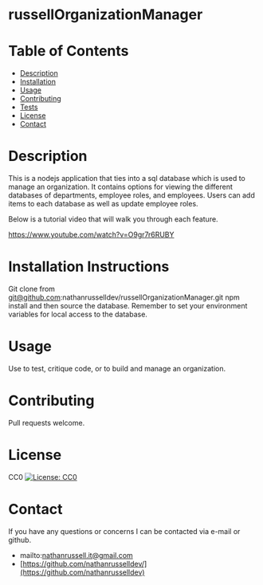 # russellOrganizationManager

# Table of Contents

  * [Description](#Description)
  * [Installation](#Installation)
  * [Usage](#Usage)
  * [Contributing](#Contributing)
  * [Tests](#Testing)
  * [License](#License)
  * [Contact](#Contact)

# Description

This is a nodejs application that ties into a sql database which is used to manage an organization. It contains options for viewing the different databases of departments, employee roles, and employees. Users can add items to each database as well as update employee roles. 

Below is a tutorial video that will walk you through each feature.

https://www.youtube.com/watch?v=O9gr7r6RUBY

# Installation Instructions

Git clone from git@github.com:nathanrusselldev/russellOrganizationManager.git npm install and then source the database. Remember to set your environment variables for local access to the database. 
  

# Usage

Use to test, critique code, or to build and manage an organization. 
  

# Contributing

Pull requests welcome.

# License

CC0
[![License: CC0](https://img.shields.io/badge/License-Apache%202.0-blue.svg)](https://opensource.org/licenses/Apache-2.0)

# Contact

If you have any questions or concerns I can be contacted via e-mail or github.

  * mailto:nathanrussell.it@gmail.com
  * [https://github.com/nathanrusselldev/](https://github.com/nathanrusselldev)